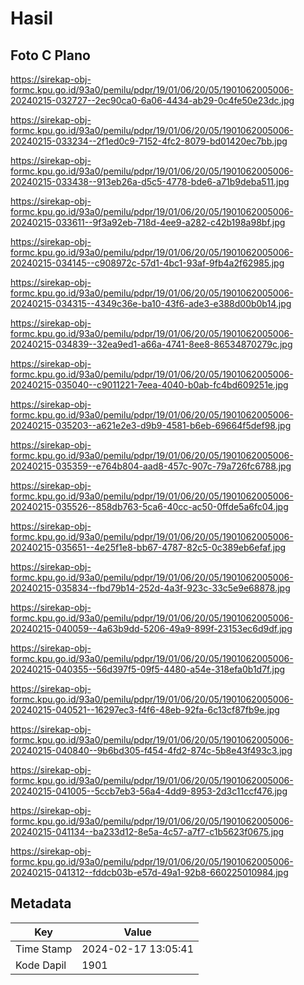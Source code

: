 # Hasil

## Foto C Plano

https://sirekap-obj-formc.kpu.go.id/93a0/pemilu/pdpr/19/01/06/20/05/1901062005006-20240215-032727--2ec90ca0-6a06-4434-ab29-0c4fe50e23dc.jpg

https://sirekap-obj-formc.kpu.go.id/93a0/pemilu/pdpr/19/01/06/20/05/1901062005006-20240215-033234--2f1ed0c9-7152-4fc2-8079-bd01420ec7bb.jpg

https://sirekap-obj-formc.kpu.go.id/93a0/pemilu/pdpr/19/01/06/20/05/1901062005006-20240215-033438--913eb26a-d5c5-4778-bde6-a71b9deba511.jpg

https://sirekap-obj-formc.kpu.go.id/93a0/pemilu/pdpr/19/01/06/20/05/1901062005006-20240215-033611--9f3a92eb-718d-4ee9-a282-c42b198a98bf.jpg

https://sirekap-obj-formc.kpu.go.id/93a0/pemilu/pdpr/19/01/06/20/05/1901062005006-20240215-034145--c908972c-57d1-4bc1-93af-9fb4a2f62985.jpg

https://sirekap-obj-formc.kpu.go.id/93a0/pemilu/pdpr/19/01/06/20/05/1901062005006-20240215-034315--4349c36e-ba10-43f6-ade3-e388d00b0b14.jpg

https://sirekap-obj-formc.kpu.go.id/93a0/pemilu/pdpr/19/01/06/20/05/1901062005006-20240215-034839--32ea9ed1-a66a-4741-8ee8-86534870279c.jpg

https://sirekap-obj-formc.kpu.go.id/93a0/pemilu/pdpr/19/01/06/20/05/1901062005006-20240215-035040--c9011221-7eea-4040-b0ab-fc4bd609251e.jpg

https://sirekap-obj-formc.kpu.go.id/93a0/pemilu/pdpr/19/01/06/20/05/1901062005006-20240215-035203--a621e2e3-d9b9-4581-b6eb-69664f5def98.jpg

https://sirekap-obj-formc.kpu.go.id/93a0/pemilu/pdpr/19/01/06/20/05/1901062005006-20240215-035359--e764b804-aad8-457c-907c-79a726fc6788.jpg

https://sirekap-obj-formc.kpu.go.id/93a0/pemilu/pdpr/19/01/06/20/05/1901062005006-20240215-035526--858db763-5ca6-40cc-ac50-0ffde5a6fc04.jpg

https://sirekap-obj-formc.kpu.go.id/93a0/pemilu/pdpr/19/01/06/20/05/1901062005006-20240215-035651--4e25f1e8-bb67-4787-82c5-0c389eb6efaf.jpg

https://sirekap-obj-formc.kpu.go.id/93a0/pemilu/pdpr/19/01/06/20/05/1901062005006-20240215-035834--fbd79b14-252d-4a3f-923c-33c5e9e68878.jpg

https://sirekap-obj-formc.kpu.go.id/93a0/pemilu/pdpr/19/01/06/20/05/1901062005006-20240215-040059--4a63b9dd-5206-49a9-899f-23153ec6d9df.jpg

https://sirekap-obj-formc.kpu.go.id/93a0/pemilu/pdpr/19/01/06/20/05/1901062005006-20240215-040355--56d397f5-09f5-4480-a54e-318efa0b1d7f.jpg

https://sirekap-obj-formc.kpu.go.id/93a0/pemilu/pdpr/19/01/06/20/05/1901062005006-20240215-040521--16297ec3-f4f6-48eb-92fa-6c13cf87fb9e.jpg

https://sirekap-obj-formc.kpu.go.id/93a0/pemilu/pdpr/19/01/06/20/05/1901062005006-20240215-040840--9b6bd305-f454-4fd2-874c-5b8e43f493c3.jpg

https://sirekap-obj-formc.kpu.go.id/93a0/pemilu/pdpr/19/01/06/20/05/1901062005006-20240215-041005--5ccb7eb3-56a4-4dd9-8953-2d3c11ccf476.jpg

https://sirekap-obj-formc.kpu.go.id/93a0/pemilu/pdpr/19/01/06/20/05/1901062005006-20240215-041134--ba233d12-8e5a-4c57-a7f7-c1b5623f0675.jpg

https://sirekap-obj-formc.kpu.go.id/93a0/pemilu/pdpr/19/01/06/20/05/1901062005006-20240215-041312--fddcb03b-e57d-49a1-92b8-660225010984.jpg


## Metadata

| Key        | Value               |
| ---------- | ------------------- |
| Time Stamp | 2024-02-17 13:05:41 |
| Kode Dapil | 1901                |



